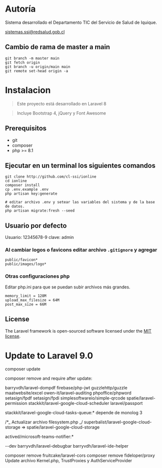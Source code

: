 # Autoría

Sistema desarrollado el Departamento TIC del Servicio de Salud de Iquique.

sistemas.ssi@redsalud.gob.cl

## Cambio de rama de master a main

```
git branch -m master main
git fetch origin
git branch -u origin/main main
git remote set-head origin -a
```

# Instalacion

> Este proyecto está desarrollado en Laravel 8

> Incluye Bootstrap 4, jQuery y Font Awesome

## Prerequisitos

-   git
-   composer
-   php >= 8.1

## Ejecutar en un terminal los siguientes comandos

```
git clone http://github.com/cl-ssi/ionline
cd ionline
composer install
cp .env.example .env
php artisan key:generate

# editar archivo .env y setear las variables del sistema y de la base de datos.
php artisan migrate:fresh --seed
```

## Usuario por defecto

Usuario: 12345678-9 clave: admin

### Al cambiar logos o favicons editar archivo `.gitignore` y agregar

```
public/favicon*
public/images/logo*
```

### Otras configuraciones php

Editar php.ini para que se puedan subir archivos más grandes.

```
memory_limit = 128M
upload_max_filesize = 64M
post_max_size = 66M
```

## License

The Laravel framework is open-sourced software licensed under the [MIT license](https://opensource.org/licenses/MIT).

# Update to Laravel 9.0

composer update

composer remove and require after update:

barryvdh/laravel-dompdf
firebase/php-jwt
guzzlehttp/guzzle
maatwebsite/excel
owen-it/laravel-auditing
phpoffice/phpword
setasign/fpdf
setasign/fpdi
simplesoftwareio/simple-qrcode
spatie/laravel-permission
stackkit/laravel-google-cloud-scheduler
laravel/passport

stackkit/laravel-google-cloud-tasks-queue:\* depende de monolog 3

/\*_ Actualizar archivo filesystem.php _/
superbalist/laravel-google-cloud-storage => spatie/laravel-google-cloud-storage

actived/microsoft-teams-notifier:\*

--dev
barryvdh/laravel-debugbar
barryvdh/laravel-ide-helper

composer remove fruitcake/laravel-cors
composer remove fideloper/proxy
Update archivo Kernel.php, TrustProxies y AuthServiceProvider
